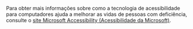 Para obter mais informações sobre como a tecnologia de acessibilidade para computadores ajuda a melhorar as vidas de pessoas com deficiência, consulte o [site Microsoft Accessibility (Acessibilidade da Microsoft)](http://go.microsoft.com/fwlink/?LinkId=8431).

<!--HONumber=Jun16_HO4-->


